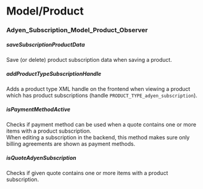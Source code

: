# Model/Product #

### Adyen_Subscription_Model_Product_Observer

##### saveSubscriptionProductData
Save (or delete) product subscription data when saving a product.

##### addProductTypeSubscriptionHandle
Adds a product type XML handle on the frontend when viewing a product
which has product subscriptions (handle `PRODUCT_TYPE_adyen_subscription`).

##### isPaymentMethodActive
Checks if payment method can be used when a quote contains one or more
items with a product subscription.  
When editing a subscription in the backend, this method makes sure only
billing agreements are shown as payment methods.

##### isQuoteAdyenSubscription
Checks if given quote contains one or more items with a product subscription.
